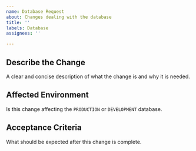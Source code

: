 ```yaml
---
name: Database Request
about: Changes dealing with the database
title: ''
labels: Database
assignees: ''

---
```


## **Describe the Change**
A clear and concise description of what the change is and why it is needed.

## **Affected Environment**
Is this change affecting the `PRODUCTION` or `DEVELOPMENT` database.

## **Acceptance Criteria**
What should be expected after this change is complete.

